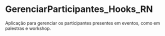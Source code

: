 # GerenciarParticipantes_Hooks_RN
Aplicação para gerenciar os participantes presentes em eventos, como em palestras e workshop.
